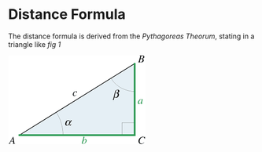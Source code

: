 # Distance Formula

The distance formula is derived from the *Pythagoreas Theorum*, stating in a triangle like _fig 1_

![fig 1](https://raw.githubusercontent.com/SY-Gato/MyPapers/refs/heads/main/DistanceFormula/Assets/IMG_2836.png)
